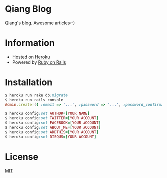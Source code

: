 Qiang Blog
==========

Qiang's blog. Awesome articles:-)

# Information

- Hosted on [Heroku](http://qiang-blog.herokuapp.com)
- Powered by [Ruby on Rails](http://rubyonrails.org)

# Installation

```ruby
$ heroku run rake db:migrate
$ heroku run rails console
Admin.create!({ :email => '...', :password => '...', :password_confirmation => '...' })

$ heroku config:set AUTHOR=[YOUR NAME]
$ heroku config:set TWITTER=[YOUR ACCOUNT]
$ heroku config:set FACEBOOK=[YOUR ACCOUNT]
$ heroku config:set ABOUT_ME=[YOUR ACCOUNT]
$ heroku config:set ADDTHIS=[YOUR ACCOUNT]
$ heroku config:set DISQUS=[YOUR ACCOUNT]
```

# License

[MIT](http://opensource.org/licenses/MIT)
